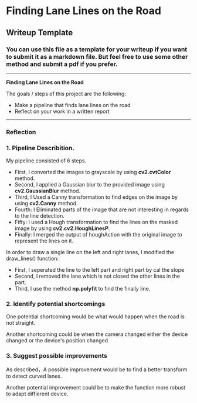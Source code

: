 # **Finding Lane Lines on the Road** 

## Writeup Template

### You can use this file as a template for your writeup if you want to submit it as a markdown file. But feel free to use some other method and submit a pdf if you prefer.

---

**Finding Lane Lines on the Road**

The goals / steps of this project are the following:
* Make a pipeline that finds lane lines on the road
* Reflect on your work in a written report


[//]: # (Image References)

[image1]: ./examples/grayscale.jpg "Grayscale"

---

### Reflection

### 1.  Pipeline Describition. 

My pipeline consisted of 6 steps. 

 - First, I converted the images to grayscale by using **cv2.cvtColor** method.
 - Second, I applied a Gaussian blur to the provided image using **cv2.GaussianBlur** method.
 - Third, I Used a Canny transformation to find edges on the image by using **cv2.Canny** method.
 - Fourth: I Eliminated parts of the image that are not interesting in regards to the line detection.
 - Fifty: I used a Hough transformation to find the lines on the masked image by using **cv2.cv2.HoughLinesP**. 
 - Finally: I merged the output of houghAction with the original image to represent the lines on it.
 

In order to draw a single line on the left and right lanes, I modified the draw_lines() function:

 - First, I seperated the line to the left part and right part by cal the slope
 - Second, I removed the lane which is not closed the other lines in the part.
 - Third, I use the method **np.polyfit** to find the finally line.



### 2. Identify potential shortcomings


One potential shortcoming would be what would happen when the road is not straight.

Another shortcoming could be when the camera changed either the device changed or the device's position changed 


### 3. Suggest possible improvements

As described，A possible improvement would be to find a better transform to detect curved lanes.

Another potential improvement could be to make the function more robust to adapt diffierent device.

